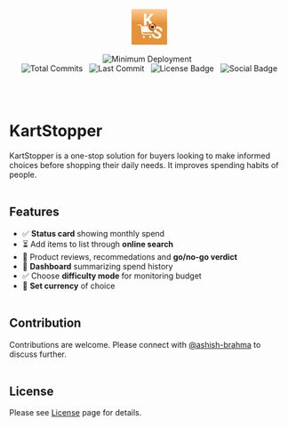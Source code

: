 
<div align="center">
  <!--  Brand logo -->
  <img src="KartStopper/Assets.xcassets/AppIcon.appiconset/KS_light.png" width="64px" height="64px"
       alt="App icon image with an orange background containing a blood red pause button surrounded by a cart symbol, initials K and S.">

  <!--  Badges -->
  <img alt="Minimum Deployment" src="https://img.shields.io/badge/minimum_deployment-18.0-orange"> &nbsp;  
  <img alt="Total Commits" src="https://img.shields.io/github/commit-activity/t/ashish-brahma/KartStopper"> &nbsp;
  <img alt="Last Commit" src="https://img.shields.io/github/last-commit/ashish-brahma/KartStopper"> &nbsp;
  <img alt="License Badge" src="https://img.shields.io/github/license/ashish-brahma/KartStopper"> &nbsp;
  <img alt="Social Badge" src="https://img.shields.io/badge/LinkedIn-Follow_us-blue?style=social&labelColor=black&color=%230969da">
</div> <!--  End of div -->
<br/><br/> <!--  Line break -->

# KartStopper

KartStopper is a one-stop solution for buyers looking to make informed choices before shopping their daily needs. It improves spending habits of people.<br/><br/>

## Features

- ✅ **Status card** showing monthly spend
- ⏳ Add items to list through **online search**
- 🚧 Product reviews, recommedations and **go/no-go verdict**
- 🚧 **Dashboard** summarizing spend history
- ✅ Choose **difficulty mode** for monitoring budget
- 🚧 **Set currency** of choice
<br/><br/>

## Contribution

Contributions are welcome. Please connect with [@ashish-brahma](https://github.com/ashish-brahma) to discuss further.
<br/><br/>

## License

Please see [License](https://github.com/ashish-brahma/KartStopper/tree/main?tab=BSD-3-Clause-1-ov-file) page for details.

